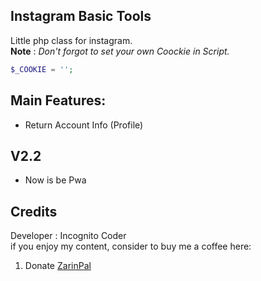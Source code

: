 ## Instagram Basic Tools

Little php class for instagram.\
**Note** : _Don't forgot to set your own Coockie in Script._

```php
$_COOKIE = '';
```

## Main Features:

* Return Account Info (Profile)

## V2.2

* Now is be Pwa

## Credits

Developer : Incognito Coder\
if you enjoy my content, consider to buy me a coffee here:
1. Donate [ZarinPal](https://zarinp.al/@incognito)
